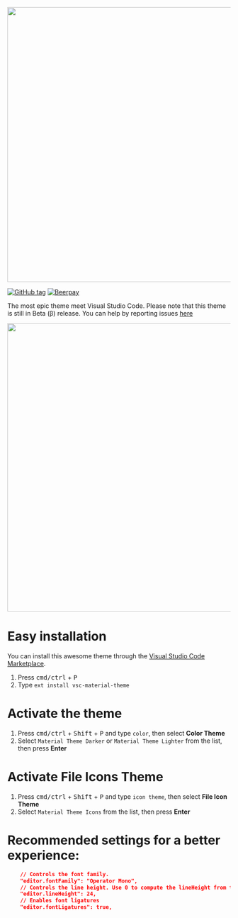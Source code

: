
<p align="center"><img width="620px" src="http://i.imgur.com/CiYI98A.jpg"/></p>

[![GitHub tag](https://img.shields.io/github/release/equinusocio/vsc-material-theme.svg?style=flat-square)](https://github.com/equinusocio/vsc-material-theme/releases)
[![Beerpay](https://beerpay.io/equinusocio/vsc-material-theme/badge.svg?style=beer)](https://beerpay.io/equinusocio/vsc-material-theme)

The most epic theme meet Visual Studio Code. Please note that this theme is still in Beta (β) release. You can help by reporting issues [here](https://github.com/equinusocio/vsc-material-theme/issues)

<img width="650px" src="https://cdn.rawgit.com/equinusocio/vsc-material-theme/develop/assets/screen.jpg">

# Easy installation
You can install this awesome theme through the [Visual Studio Code Marketplace](https://marketplace.visualstudio.com/items?itemName=Equinusocio.vsc-material-theme).
1. Press <kbd>cmd/ctrl</kbd> + <kbd>P</kbd>
2. Type `ext install vsc-material-theme`



# Activate the theme

1. Press <kbd>cmd/ctrl</kbd> + <kbd>Shift</kbd> + <kbd>P</kbd> and type `color`, then select **Color Theme**
2. Select `Material Theme Darker` or `Material Theme Lighter` from the list, then press **Enter**

# Activate File Icons Theme

1. Press <kbd>cmd/ctrl</kbd> + <kbd>Shift</kbd> + <kbd>P</kbd> and type `icon theme`, then select **File Icon Theme**
2. Select `Material Theme Icons` from the list, then press **Enter**

# Recommended settings for a better experience:

```json
    // Controls the font family.
    "editor.fontFamily": "Operator Mono",
    // Controls the line height. Use 0 to compute the lineHeight from the fontSize.
    "editor.lineHeight": 24,
    // Enables font ligatures
    "editor.fontLigatures": true,
```